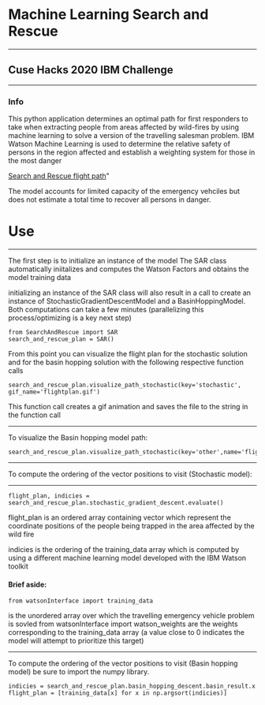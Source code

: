 # Machine Learning Search and Rescue

----
## Cuse Hacks 2020 IBM Challenge

---
### Info
This python application determines an optimal path for first responders to take 
when extracting people from areas affected by wild-fires by using machine 
learning to solve a version of the travelling salesman problem. IBM Watson
Machine Learning is used to determine the relative safety of persons in the region
affected and establish a weighting system for those in the most danger

[Search and Rescue flight path](visualization/flight_path.gif)"

The model accounts for limited capacity of the emergency vehciles but does not estimate
a total time to recover all persons in danger.

# Use

---
The first step is to initialize an instance of the model
The SAR class automatically iniitalizes and computes the Watson Factors and obtains
the model training data

initializing an instance of the SAR class will also result in a call to create an
instance of StochasticGradientDescentModel and a BasinHoppingModel.
Both computations can take a few minutes (parallelizing this process/optimizing
is a key next step)

    from SearchAndRescue import SAR
    search_and_rescue_plan = SAR()

From this point you can visualize the flight plan for the stochastic solution
and for the basin hopping solution with the following respective function calls

    search_and_rescue_plan.visualize_path_stochastic(key='stochastic', gif_name='flightplan.gif')
This function call creates a gif animation and saves the file to the string in the function call

---
To visualize the Basin hopping model path:

    search_and_rescue_plan.visualize_path_stochastic(key='other',name='flight_basin.gif')

---
To compute the ordering of the vector positions to visit (Stochastic model):

---
    flight_plan, indicies = search_and_rescue_plan.stochastic_gradient_descent.evaluate()
    
 flight_plan is an ordered array containing vector which represent the coordinate positions of the 
 people being trapped in the area affected by the wild fire
 
 indicies is the ordering of the training_data array which is computed by using 
 a different machine learning model developed with the IBM Watson toolkit
 
 #### Brief aside:
    from watsonInterface import training_data
 is the unordered array over which the travelling emergency vehicle problem is sovled
    from watsonInterface import watson_weights
 are the weights corresponding to the training_data array (a value close to 0 indicates 
 the model will attempt to prioritize this target)
 
 ---
To compute the ordering of the vector positions to visit (Basin hopping model)
be sure to import the numpy library.

    indicies = search_and_rescue_plan.basin_hopping_descent.basin_result.x
    flight_plan = [training_data[x] for x in np.argsort(indicies)]

